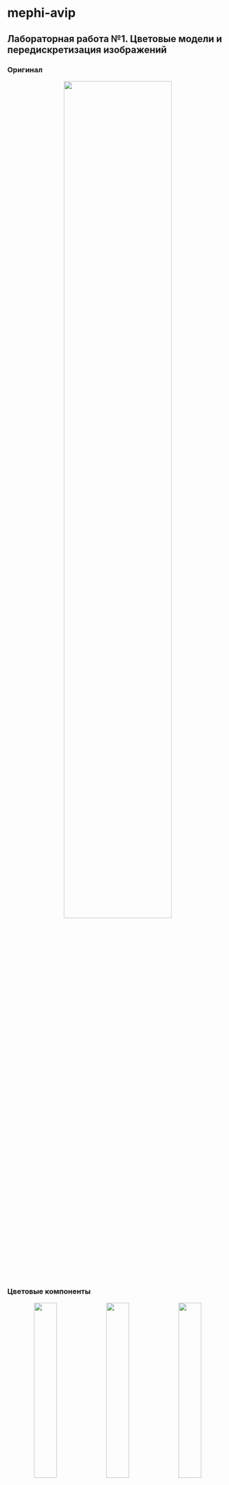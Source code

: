 # mephi-avip

## Лабораторная работа №1. Цветовые модели и передискретизация изображений

### Оригинал

<p align="center">
    <img src="assets/khachapuri.png" width="70%"/>
</p>

### Цветовые компоненты

<p align="center">
    <img src="output/lab1/1.1-red.png" width="32%"/>
    <img src="output/lab1/1.1-green.png" width="32%"/>
    <img src="output/lab1/1.1-blue.png" width="32%"/>
</p>

### Яркость

<p align="center">
    <img src="output/lab1/1.2-lightness.png" width="70%"/>
</p>

### Инверсия

<p align="center">
    <img src="output/lab1/1.3-inverted.png" width="70%"/>
</p>

### Интерполяция

<p align="center">
    <img src="output/lab1/2.1-interpolated.png"/>
</p>

### Децимация

<p align="center">
    <img src="output/lab1/2.2-decimated.png"/>
</p>

### Передискретизация в 2 шага

<p align="center">
    <img src="output/lab1/2.3-resized-2-steps.png" width="70%"/>
</p>

### Передискретизация в 1 шаг

<p align="center">
    <img src="output/lab1/2.4-resized.png" width="70%"/>
</p>

## Лабораторная работа №2. Обесцвечивание и бинаризация растровых изображений

Вариант: Адаптивная бинаризация Ниблэка

<p align="center">
    <img src="assets/cartoon.png" width="32%"/>
    <img src="output/lab2/1-cartoon.png" width="32%"/>
    <img src="output/lab2/2-cartoon.png"  width="32%"/>
</p>
<p align="center">
    <img src="assets/fingerprint.png" width="32%"/>
    <img src="output/lab2/1-fingerprint.png" width="32%"/>
    <img src="output/lab2/2-fingerprint.png"  width="32%"/>
</p>
<p align="center">
    <img src="assets/khachapuri.png" width="32%"/>
    <img src="output/lab2/1-khachapuri.png" width="32%"/>
    <img src="output/lab2/2-khachapuri.png"  width="32%"/>
</p>
<p align="center">
    <img src="assets/map.png" width="32%"/>
    <img src="output/lab2/1-map.png" width="32%"/>
    <img src="output/lab2/2-map.png"  width="32%"/>
</p>
<p align="center">
    <img src="assets/page.png" width="32%"/>
    <img src="output/lab2/1-page.png" width="32%"/>
    <img src="output/lab2/2-page.png"  width="32%"/>
</p>
<p align="center">
    <img src="assets/xray.png" width="32%"/>
    <img src="output/lab2/1-xray.png" width="32%"/>
    <img src="output/lab2/2-xray.png"  width="32%"/>
</p>

## Лабораторная работа №3. Фильтрация изображений и морфологические операции

Вариант: Медианный фильтр. Разреженная маска — косой крест

<p align="center">
    <img src="output/lab3/original-salt-pepper-noise.png" width="32%"/>
    <img src="output/lab3/filtered-salt-pepper-noise.png" width="32%"/>
    <img src="output/lab3/difference-salt-pepper-noise.png" width="32%"/>
</p>
<p align="center">
    <img src="output/lab3/original-2-cartoon.png" width="32%"/>
    <img src="output/lab3/filtered-2-cartoon.png" width="32%"/>
    <img src="output/lab3/difference-2-cartoon.png" width="32%"/>
</p>
<p align="center">
    <img src="output/lab3/original-2-fingerprint.png" width="32%"/>
    <img src="output/lab3/filtered-2-fingerprint.png" width="32%"/>
    <img src="output/lab3/difference-2-fingerprint.png" width="32%"/>
</p>
<p align="center">
    <img src="output/lab3/original-2-khachapuri.png" width="32%"/>
    <img src="output/lab3/filtered-2-khachapuri.png" width="32%"/>
    <img src="output/lab3/difference-2-khachapuri.png" width="32%"/>
</p>
<p align="center">
    <img src="output/lab3/original-2-map.png" width="32%"/>
    <img src="output/lab3/filtered-2-map.png" width="32%"/>
    <img src="output/lab3/difference-2-map.png" width="32%"/>
</p>
<p align="center">
    <img src="output/lab3/original-2-page.png" width="32%"/>
    <img src="output/lab3/filtered-2-page.png" width="32%"/>
    <img src="output/lab3/difference-2-page.png" width="32%"/>
</p>
<p align="center">
    <img src="output/lab3/original-2-xray.png" width="32%"/>
    <img src="output/lab3/filtered-2-xray.png" width="32%"/>
    <img src="output/lab3/difference-2-xray.png" width="32%"/>
</p>

## Лабораторная работа №4. Выделение контуров на изображении

Вариант: Оператор Шарра 3 × 3, G=|Gx|+|Gy|

<p align="center">
    <img src="output/lab4/Gx-cartoon.png" style="max-height: 40vh" width=49% />
    <img src="output/lab4/Gy-cartoon.png" style="max-height: 40vh" width=49% />
    <img src="output/lab4/G-cartoon.png" style="max-height: 40vh" width=49% />
    <img src="output/lab4/Bin-cartoon.png" style="max-height: 40vh" width=49% />
</p>
<p align="center">
    <img src="output/lab4/Gx-page.png" style="max-height: 40vh" height=500em />
    <img src="output/lab4/Gy-page.png" style="max-height: 40vh" height=500em /><br />
    <img src="output/lab4/G-page.png" style="max-height: 40vh" height=500em />
    <img src="output/lab4/Bin-page.png" style="max-height: 40vh" height=500em />
</p>

## Лабораторная работа №5. Выделение признаков символов

Вариант: Османья

Признаки: [features.csv](output/lab5/features.csv)

|letter|weightQ1          |weightQ2          |weightQ3          |weightQ4          |relativeWeightQ1   |relativeWeightQ2   |relativeWeightQ3   |relativeWeightQ4   |centerOfMassX     |centerOfMassY     |relativeCenterOfMassX|relativeCenterOfMassY|inertiaX             |inertiaY              |relativeInertiaX    |relativeInertiaY    |
|------|------------------|------------------|------------------|------------------|-------------------|-------------------|-------------------|-------------------|------------------|------------------|---------------------|---------------------|---------------------|----------------------|--------------------|--------------------|
|A     |1070.7843137254938|859.6156862745128 |658.4078431372571 |1548.901960784319 |0.3928042236703939 |0.31533957676981395|0.24152892264756315|0.5681958770301977 |46.83582089552334 |69.53683196918634 |0.5589734255551627   |0.5192184240089874   |7.715773802494185e+06|1.7100535356160225e+06|0.06331695495909741 |0.014032990787941983|
|AA    |1287.9294117647103|868.5803921568657 |643.4666666666689 |1370.6039215686321|0.5042793311529797 |0.34008629293534287|0.2519446619681554 |0.5366499301365043 |39.19035108669668 |57.56675423931156 |0.4959785855415153   |0.4351288787639351   |5.440020687907046e+06|2.12913088512439e+06  |0.05210372279211454 |0.02039250432875307 |
|ALEF  |1137.5215686274548|1555.874509803927 |1478.1803921568678|1380.5647058823577|0.3612326353215163 |0.4940852682768901 |0.4694126364423207 |0.43841368875273345|49.59203444564083 |69.81880157875756 |0.5169365366557535   |0.5174345983365229   |8.558954319047032e+06|4.262253759716332e+06 |0.05281580470974004 |0.026301619777963442|
|BA    |2132.6039215686346|1763.0588235294179|1737.1607843137315|1774.015686274516 |0.571284200795241  |0.4722900679157294 |0.46535247369775823|0.4752252039310249 |54.04653039268387 |63.95037654652953 |0.4653204420410866   |0.48423366574253485  |9.905677956832036e+06|7.370808967541149e+06 |0.04364614915995521 |0.032477073152267374|
|CAYN  |1105.6470588235331|1378.5725490196126|1362.6352941176517|1342.7137254902007|0.4019073278166242 |0.5011168844127999 |0.49532362563346116|0.4880820521592878 |43.55815738963608 |67.61880998080618 |0.5127488842124829   |0.5124523844677398   |7.197777250909379e+06|2.365655274866592e+06 |0.05944252361777386 |0.019536658977603465|
|DEEL  |1353.6705882352987|1509.058823529417 |1534.9568627451033|1445.3098039215736|0.3634990838440652 |0.40522524799393583|0.4121796086855809 |0.38810682167604016|56.388339584041084|66.70405727923612 |0.49453874628608113  |0.4977580096911828   |9.96523304248199e+06 |7.938999459045499e+06 |0.04411916561855805 |0.03514840350306881 |
|DHA   |1617.6313725490252|281.89019607843227|1177.364705882357 |1469.2156862745148|0.4590327390888267 |0.07999154258752335|0.334098951725981  |0.41691705058868184|52.42199824715188 |69.19675723049947 |0.4897333166395417   |0.5166421002310566   |7.138156334312815e+06|2.4047855716451057e+06|0.03591460074511562 |0.012099330644817418|
|E     |1119.5921568627489|0                 |1237.12941176471  |968.188235294121  |0.5697670009479638 |0                  |0.6295823978446362 |0.49271665918275875|23.681246255242225|77.91881366087378 |0.38442790263122417  |0.5916831820067214   |4.639851865174663e+06|917337.2819135565     |0.07510330052597723 |0.014848546800457699|
|EE    |1128.5568627451019|1119.5921568627489|1759.0745098039276|2155.5137254902033|0.3023190095754358 |0.2999175346538304 |0.4712227457283492 |0.577421303372677  |50.4848876676901  |76.95862291902264 |0.43791935989106284  |0.5842970993770973   |9.273559331359468e+06|6.786909221949878e+06 |0.041580926396036624|0.030431246809428644|
|FA    |1653.490196078437 |837.7019607843166 |599.6392156862765 |1611.6549019607899|0.5371962950222343 |0.2721578819962042 |0.19481456000203917|0.5236045815337199 |45.92861681847004 |65.31582291887236 |0.4779640087071281   |0.4947370993759412   |6.925064076231736e+06|2.908908548009538e+06 |0.044713019011133025|0.018781932091460608|
|GA    |2171.450980392164 |324.72156862745203|1506.0705882352993|1988.1725490196147|0.6046925592849246 |0.09042650198480981|0.41940144478844316|0.5536542882260136 |46.16328566677694 |72.30395743265687 |0.4181785709886754   |0.540181495701946    |8.810947595750976e+06|4.957830635226334e+06 |0.04192435023496916 |0.02359040565138813 |
|HA    |1359.647058823534 |1310.839215686279 |1422.4000000000049|1166.4078431372589|0.4717720537208654 |0.4548366466642189 |0.49354614850798223|0.4047216665986325 |42.04678030303123 |68.04412878787711 |0.4664406852617185   |0.5157240675990548   |7.619958879882599e+06|3.335380027832773e+06 |0.05605702209825052 |0.02453707098340219 |
|I     |1303.866666666671 |1387.5372549019655|738.0941176470614 |1232.1490196078473|0.5365706447187947 |0.5710029855563644 |0.30374243524570427|0.5070572097151635 |38.54081196581191 |58.387606837606796|0.5214001661918322   |0.42826572266870744  |6.141505724799718e+06|1.9916311374442803e+06|0.06323559419600151 |0.02050669396708159 |
|JA    |281.89019607843227|817.7803921568656 |725.1450980392182 |398.4313725490209 |0.2915100269683891 |0.8456880994383305 |0.7498915181377644 |0.4120283066691013 |15.292562724013958|64.21460573476672 |0.49284699048323993  |0.493864107302865    |3.063104736386962e+06|88595.15671164393     |0.20452194622298084 |0.005915453579288366|
|KAAF  |1107.6392156862782|1347.6941176470634|1087.7176470588272|1327.7725490196124|0.47701947273310863|0.5804022901150144 |0.4684399858134484 |0.5718228031953542 |38.6754601226991  |64.39284253578684 |0.5232702794819319   |0.4952565823108347   |6.342320583412329e+06|1.9920691632335251e+06|0.07151926614852133 |0.02246359558742259 |
|KHA   |1838.7607843137318|619.5607843137276 |1321.796078431377 |2090.7686274509874|0.5028057928120677 |0.16941776984241935|0.3614427340528786 |0.5717168792592254 |48.233966745842835|73.0134034611467  |0.42939969768948033  |0.5455560868268688   |8.912152725671241e+06|5.607376076093327e+06 |0.040891531916173486|0.02572826171628338 |
|LAAN  |1443.3176470588285|1151.4666666666706|1147.4823529411804|2216.274509803929 |0.3679117122250391 |0.2935168663437855 |0.2925012370484783 |0.564943795514639  |54.46054831160147 |70.47810096957501 |0.4569277633470211   |0.5263492497695077   |9.499357585614441e+06|6.670364910227449e+06 |0.03856798411852384 |0.027082097458043068|
|MIIN  |1343.7098039215732|614.5803921568648 |863.600000000003  |1309.8431372549064|0.5261197352864422 |0.24063445268475522|0.33813625685199805|0.5128594899196971 |38.2950819672136  |72.94141755062617 |0.4843517138599169   |0.5533955196202013   |5.470284212447289e+06|2.102184502732254e+06 |0.05239358240549109 |0.020134415817889276|
|NUUN  |805.8274509803949 |1225.1764705882395|1576.7921568627505|1193.3019607843178|0.2818564011823697 |0.42853321811410966|0.5515187677029557 |0.41738438642333603|41.5587136929464  |70.33858921161831 |0.47716133756407525  |0.52529234251226     |8.297725212906981e+06|2.5225650256561935e+06|0.06342476463119717 |0.01928156077888277 |
|O     |1820.831372549026 |389.46666666666795|1145.4901960784352|2258.1098039215763|0.40266063081579523|0.08612708241191241|0.2533149482703307 |0.49936085889464316|66.87881476224067 |75.38608942512278 |0.487991220461042    |0.5635309804933544   |8.0983027875701e+06  |6.791472151147409e+06 |0.024752149069981483|0.020757871803440932|
|OO    |2065.8666666666736|561.7882352941195 |2218.266666666674 |2491.1921568627536|0.35301891091364895|0.09599935668047156|0.37906128958760665|0.4256992749252826 |84.79065978821872 |78.14661960358114 |0.47880377021839265  |0.5844440879059177   |9.166511024746252e+06|1.5819995749560677e+07|0.016729210566222483|0.028872058227680082|
|QAAF  |1635.5607843137311|2306.9176470588313|2550.9568627451067|2266.0784313725567|0.36712924451486667|0.517826632336438  |0.572605356396208  |0.5086595805550072 |70.04753240846296 |68.95383215829185 |0.5191543790109997   |0.5148017587749383   |1.392683918034302e+07|1.1536765793683225e+07|0.04384697956070247 |0.03632212071969805 |
|RA    |533.8980392156881 |1380.5647058823577|0                 |1139.5137254902   |0.22034586843404377|0.5697749508387774 |0                  |0.47029043561295913|50.82028701891627 |50.585453359425756|0.6824696851906338   |0.38142656430327504  |5.073702902940525e+06|838303.570390003      |0.0539907054670155  |0.008920625039878238|
|SA    |1244.101960784318 |865.5921568627481 |1394.5098039215734|1415.427450980397 |0.43515283693050644|0.30276046060257017|0.4877613864713443 |0.4950778072684145 |41.758858068435416|71.94756023486454 |0.47951597727571077  |0.5374815169307919   |7.549771906657262e+06|2.5148348752537956e+06|0.05770768420411531 |0.01922247434769158 |
|SHIIN |1370.6039215686321|1373.5921568627498|884.5176470588266 |1304.8627450980437|0.4793997627032641 |0.48044496567427414|0.309380079418967  |0.4564052973410436 |43.70866141732359 |60.66424389258977 |0.5024548402038069   |0.4520018476711346   |7.488568086073397e+06|2.525669019607858e+06 |0.05723986467340543 |0.01930528656887335 |
|TA    |1480.172549019613 |1184.3372549019648|488.07843137255065|2171.450980392164 |0.3896216238535438 |0.31174973806316525|0.12847550180904202|0.5715848855994115 |60.31655753040189 |67.50551917679991 |0.5157961524382773   |0.5115809167446147   |6.116035208410978e+06|4.616720320405007e+06 |0.026485697045535675|0.019992863282090968|
|U     |138.4549019607847 |1401.4823529411813|1265.0196078431416|1464.235294117652 |0.05284538242778042|0.5349169286035043 |0.48283191139051207|0.5588684328693329 |49.011665888942666|69.54456369575391 |0.6001458236117834   |0.5272658745827223   |6.125030694262145e+06|2.4027318425223916e+06|0.05439959173299582 |0.02133991449210732 |
|WAW   |2682.4392156862837|465.16862745098194|1125.5686274509842|2246.1568627451056|0.5768686485346847 |0.1000362639679531 |0.24205776934429768|0.4830444866118507 |65.39893048128172 |70.00213903743197 |0.4535135949386037   |0.5307856849033229   |8.476589570170797e+06|9.901746139993642e+06 |0.024154969265183956|0.028216108813957953|
|XA    |2070.8470588235364|1402.4784313725538|1122.5803921568665|2222.2509803921644|0.5099352521111885 |0.3453529749747732 |0.27642954744074527|0.5472176755459651 |56.999561723884575|64.37136596055461 |0.45160936874100466  |0.4874720458504201   |1.041995852895294e+07|8.557412398690337e+06 |0.03886005162012634 |0.031913897413681114|
|YA    |1608.6666666666722|829.7333333333362 |1460.2509803921619|1168.400000000004 |0.5626675993937293 |0.29021802495044985|0.5107558518335649 |0.40867436166491916|36.64163554157666 |68.7501474346367  |0.4193133593126666   |0.5132586926866417   |8.088235988615285e+06|2.433730087076241e+06 |0.061823505924436736|0.018602539128262645|

<p align="center">
    <img src="assets/osmanya/KAAF.png" style="max-height: 30vh; width="32%"/><br />
    <img src="output/lab5/horKAAF.png" style="max-height: 40vh" width=49% />
    <img src="output/lab5/verKAAF.png" style="max-height: 40vh" width=49% />
</p>
<p align="center">
    <img src="assets/osmanya/O.png" style="max-height: 30vh; width="32%" /><br />
    <img src="output/lab5/horO.png" style="max-height: 40vh" width=49% />
    <img src="output/lab5/verO.png" style="max-height: 40vh" width=49% />
</p>
<p align="center">
    <img src="assets/osmanya/CAYN.png" style="max-height: 30vh; width="32%"/><br />
    <img src="output/lab5/horCAYN.png" style="max-height: 40vh" width=49% />
    <img src="output/lab5/verCAYN.png" style="max-height: 40vh" width=49% />
</p>

## Лабораторная работа №6. Сегментация текста

Вариант: Османья

<p align="center">
    <img src="assets/iloveyou.png" width="98.5%"/><br />
    <img src="output/lab6/horizontal-line.png" width="49%"/>
    <img src="output/lab6/vertical-line.png" width="49%"/>
    <img src="output/lab6/segmented.png" width="98.5%"/>
</p>
<p align="center">
    <img src="output/lab6/letter-1.png" height="180em"/>
    <img src="output/lab6/horizontal-letter-1.png" height="180em"/>
    <img src="output/lab6/vertical-letter-1.png" height="180em"/>
</p>
<p align="center">
    <img src="output/lab6/letter-2.png" height="180em"/>
    <img src="output/lab6/horizontal-letter-2.png" height="180em"/>
    <img src="output/lab6/vertical-letter-2.png" height="180em"/>
</p>
<p align="center">
    <img src="output/lab6/letter-6.png" height="180em"/>
    <img src="output/lab6/horizontal-letter-6.png" height="180em"/>
    <img src="output/lab6/vertical-letter-6.png" height="180em"/>
</p>
<p align="center">
    <img src="output/lab6/letter-8.png" height="180em"/>
    <img src="output/lab6/horizontal-letter-8.png" height="180em"/>
    <img src="output/lab6/vertical-letter-8.png" height="180em"/>
</p>

## Лабораторная работа №7. Классификация на основе признаков, анализ профилей

Вариант: Османья

<p align="center">
    <img src="assets/iloveyou.png" width="70%"/>
</p>

1: ('𐒃', 0.97) ('𐒎', 0.69) ('𐒋', 0.67) ...  
2: ('𐒗', 0.96) ('𐒌', 0.80) ('𐒕', 0.75) ...  
3: ('𐒆', 0.96) ('𐒀', 0.86) ('𐒔', 0.84) ...  
4: ('𐒀', 0.96) ('𐒆', 0.92) ('𐒋', 0.91) ...  
5: ('𐒔', 0.95) ('𐒆', 0.90) ('𐒀', 0.88) ...  
6: ('𐒋', 0.97) ('𐒀', 0.95) ('𐒎', 0.90) ...  
7: ('𐒆', 0.96) ('𐒀', 0.86) ('𐒔', 0.84) ...  
8: ('𐒍', 0.94) ('𐒛', 0.87) ('𐒄', 0.87) ...  

<p align="center" style="font-size: 5em;">𐒃 𐒗𐒆𐒀𐒔 𐒋𐒆𐒍</p>

0 ошибок, 100% символов распознаны верно

<p align="center">
    <img src="assets/iloveyou2.png" width="70%"/>
</p>

1: ('𐒃', 0.79) ('𐒎', 0.67) ('𐒏', 0.66) ...  
2: ('𐒗', 0.98) ('𐒌', 0.80) ('𐒅', 0.75) ...  
3: ('𐒆', 0.98) ('𐒀', 0.88) ('𐒔', 0.86) ...  
4: ('𐒀', 0.97) ('𐒋', 0.94) ('𐒆', 0.90) ...  
5: ('𐒕', 0.97) ('𐒈', 0.87) ('𐒔', 0.86) ...  
6: ('𐒋', 0.98) ('𐒀', 0.93) ('𐒎', 0.92) ...  
7: ('𐒆', 0.99) ('𐒀', 0.89) ('𐒔', 0.87) ...  
8: ('𐒜', 0.99) ('𐒈', 0.86) ('𐒐', 0.83) ...  

<p align="center" style="font-size: 5em;">𐒃 𐒗𐒆𐒀𐒕 𐒋𐒆𐒜 </p>

0 ошибок, 100% символов распознаны верно

<p align="center">
    <img src="assets/iloveyou3.png" width="70%"/>
</p>

1: ('𐒏', 0.59) ('𐒁', 0.56) ('𐒘', 0.56) ...  
2: ('𐒗', 0.94) ('𐒌', 0.82) ('𐒅', 0.76) ...  
3: ('𐒆', 0.97) ('𐒀', 0.87) ('𐒔', 0.86) ...  
4: ('𐒆', 0.92) ('𐒀', 0.92) ('𐒔', 0.91) ...  
5: ('𐒔', 0.94) ('𐒆', 0.87) ('𐒈', 0.87) ...  
6: ('𐒀', 0.94) ('𐒒', 0.92) ('𐒆', 0.90) ...  
7: ('𐒆', 0.99) ('𐒀', 0.88) ('𐒔', 0.86) ...  
8: ('𐒜', 0.94) ('𐒈', 0.86) ('𐒐', 0.86) ...  

<p align="center" style="font-size: 5em;">𐒏 𐒗𐒆𐒆𐒔 𐒀𐒆𐒜</p>

4 ошибки, 50% символов распознаны верно

## Лабораторная работа №8. Текстурный анализ и контрастирование

Вариант: HOG, Контурный оператор из ЛР4, Hnorm, Логарифмическое

### Текстура 1

Оригинал, полутон и контрастированный полутон
<p align="center">
    <img src="assets/texture-1.png" width="32%"/>
    <img src="output/lab8/halftone-texture-1.png" width="32%"/>
    <img src="output/lab8/lightness-texture-1.png" width="32%"/>
</p>
Гистограммы яркости исходного и контрастированного изображений
<p align="center">
    <img src="output/lab8/histogram-halftone-texture-1.png" style="max-height: 40vh" width="49%"/>
    <img src="output/lab8/histogram-lightness-texture-1.png" style="max-height: 40vh" width="49%"/>
</p>
Матрицы для исходного и контрастированного изображений
<p align="center">
    <img src="output/lab8/histogram-hog-halftone-texture-1.png" style="max-height: 40vh" width="49%"/>
    <img src="output/lab8/histogram-hog-lightness-texture-1.png" style="max-height: 40vh" width="49%"/>
</p>
<p align="center">
    <img src="output/lab8/histogram-hog-halftone-norm-texture-1.png" style="max-height: 40vh" width="49%"/>
    <img src="output/lab8/histogram-hog-lightness-norm-texture-1.png" style="max-height: 40vh" width="49%"/>
</p>

### Текстура 2

Оригинал, полутон и контрастированный полутон
<p align="center">
    <img src="assets/texture-2.png" width="32%"/>
    <img src="output/lab8/halftone-texture-2.png" width="32%"/>
    <img src="output/lab8/lightness-texture-2.png" width="32%"/>
</p>
Гистограммы яркости исходного и контрастированного изображений
<p align="center">
    <img src="output/lab8/histogram-halftone-texture-2.png" style="max-height: 40vh" width="49%"/>
    <img src="output/lab8/histogram-lightness-texture-2.png" style="max-height: 40vh" width="49%"/>
</p>
Матрицы для исходного и контрастированного изображений
<p align="center">
    <img src="output/lab8/histogram-hog-halftone-texture-2.png"style="max-height: 40vh" width="49%"/>
    <img src="output/lab8/histogram-hog-lightness-texture-2.png" style="max-height: 40vh" width="49%"/>
</p>
<p align="center">
    <img src="output/lab8/histogram-hog-halftone-norm-texture-2.png" style="max-height: 40vh" width="49%"/>
    <img src="output/lab8/histogram-hog-lightness-norm-texture-2.png" style="max-height: 40vh" width="49%"/>
</p>

## Лабораторная работа №9. Анализ шума

[Оригинальное аудио.wav](assets/sample.wav)

### Спектрограмма оригинального сигнала

<p align="center">
    <img src="output/lab9/original_spectrogram.png" style="max-height: 50vh" width="80%"/>
</p>

### Спектрограмма после вычитания шума

#### Метод Винера

<p align="center">
    <img src="output/lab9/denoised_wiener_spectrogram.png" style="max-height: 50vh" width="80%"/>
</p>

#### Фильтр Савицкого-Голея

<p align="center">
    <img src="output/lab9/denoised_savgol_spectrogram.png" style="max-height: 50vh" width="80%"/>
</p>

#### Фильтр низких частот

<p align="center">
    <img src="output/lab9/denoised_lowpass_spectrogram.png" style="max-height: 50vh" width="80%"/>
</p>

[Аудио без шума.wav](output/lab9/restored.wav)

### Энергетические пики

<p align="center">
    <img src="output/lab9/energy_peaks.png" style="max-height: 50vh" width="80%"/>
</p>

## Лабораторная работа №10. Обработка голоса

### А

[А.wav](assets/A.wav)

<p align="center">
    <img src="output/lab10/spec_A.png" style="max-height: 50vh" width="80%"/>
</p>

Минимальная частота: 0.0Hz  
Максимальная частота: 8894.5Hz

Наиболее тембрально окрашенный основной тон:  
50Hz с 13 обертонами

Три самые сильные форманты:  
386.7Hz, 128.9Hz, 644.5Hz

### И

[И.wav](assets/I.wav)

<p align="center">
    <img src="output/lab10/spec_I.png" style="max-height: 50vh" width="80%"/>
</p>

Минимальная частота: 0.0Hz  
Максимальная частота: 9843.8Hz

Наиболее тембрально окрашенный основной тон:  
50Hz с 9 обертонами

Три самые сильные форманты:  
269.5Hz, 140.6Hz, 398.4Hz

### Лай

[Лай.wav](assets/Bark.wav)

<p align="center">
    <img src="output/lab10/spec_Bark.png" style="max-height: 50vh" width="80%"/>
</p>

Минимальная частота: 0.0Hz  
Максимальная частота: 14414.1Hz

Наиболее тембрально окрашенный основной тон:  
50Hz с 28 обертонами

Три самые сильные форманты:  
152.3Hz, 398.4Hz, 480.5Hz
